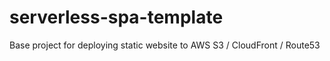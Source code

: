 # serverless-spa-template
Base project for deploying static website to AWS S3 / CloudFront / Route53

